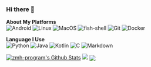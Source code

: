 ### Hi there 👋
**About My Platforms**  
![Android](https://img.shields.io/static/v1?style=square&color=0F0F0F&logoColor=FFFFCC&logo=android&label=&message=Android) ![Linux](https://img.shields.io/static/v1?style=square&color=0F0F0F&logoColor=FFFFCC&logo=linux&label=&message=Linux) ![MacOS](https://img.shields.io/static/v1?style=square&color=0F0F0F&logoColor=FFFFCC&logo=MacOS&label=&message=MacOS) ![fish-shell](https://img.shields.io/static/v1?style=square&color=0F0F0F&logoColor=FFFFCC&logo=fish-shell&label=&message=fish-shell) ![Git](https://img.shields.io/static/v1?style=square&color=0F0F0F&logoColor=FFFFCC&logo=git&label=&message=Git) ![Docker](https://img.shields.io/static/v1?style=square&color=0F0F0F&logoColor=FFFFCC&logo=docker&label=&message=Docker)


**Language I Use**  
![Python](https://img.shields.io/static/v1?style=flat&labelColor=555555&color=95961B&logo=python&label=&message=Python) ![Java](https://img.shields.io/static/v1?style=flat&labelColor=555555&color=95961B&logo=Oracle&label=&message=Java) ![Kotlin](https://img.shields.io/static/v1?style=flat&labelColor=555555&color=95961B&logo=kotlin&label=&message=Kotlin) ![C](https://img.shields.io/static/v1?style=flat&labelColor=555555&color=95961B&logo=c&label=&message=C%2FC%2B%2B) ![Markdown](https://img.shields.io/static/v1?style=flat&labelColor=555555&color=95961B&logo=Markdown&label=&message=Markdown)

[![zmh-program's Github Stats](https://stats.deeptrain.net/user/nextalone/)](https://github.com/zmh-program/code-statistic)
[![](https://github-readme-stats.vercel.app/api?username=NextAlone&icon_color=CE1D2D&show_icons=true&theme=light&text_color=718096&hide_title=true)](https://github-readme-stats.vercel.app/api?username=NextAlone&icon_color=CE1D2D&show_icons=true&theme=dark&text_color=718096&hide_title=true)
<img align="center" src="https://cr-skills-chart-widget.azurewebsites.net/api/api?username=NextAlone" />
